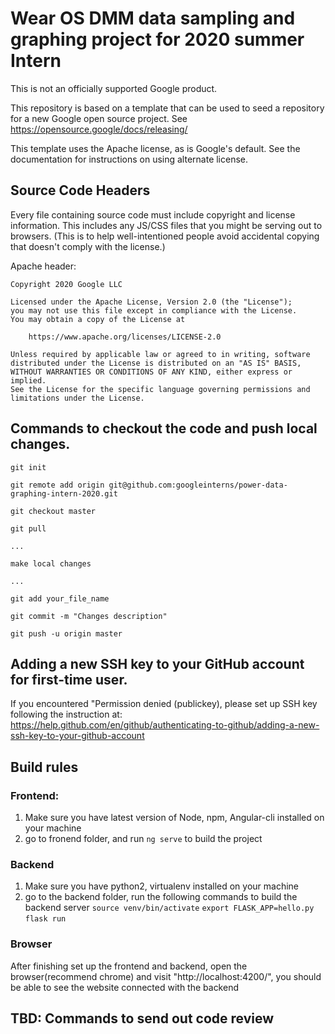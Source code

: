 # Wear OS DMM data sampling and graphing project for 2020 summer Intern

This is not an officially supported Google product.

This repository is based on a template that can be used to seed a repository for a
new Google open source project. See https://opensource.google/docs/releasing/

This template uses the Apache license, as is Google's default.  See the
documentation for instructions on using alternate license.
## Source Code Headers

Every file containing source code must include copyright and license
information. This includes any JS/CSS files that you might be serving out to
browsers. (This is to help well-intentioned people avoid accidental copying that
doesn't comply with the license.)

Apache header:

    Copyright 2020 Google LLC

    Licensed under the Apache License, Version 2.0 (the "License");
    you may not use this file except in compliance with the License.
    You may obtain a copy of the License at

        https://www.apache.org/licenses/LICENSE-2.0

    Unless required by applicable law or agreed to in writing, software
    distributed under the License is distributed on an "AS IS" BASIS,
    WITHOUT WARRANTIES OR CONDITIONS OF ANY KIND, either express or implied.
    See the License for the specific language governing permissions and
    limitations under the License.

## Commands to checkout the code and push local changes.
    git init

    git remote add origin git@github.com:googleinterns/power-data-graphing-intern-2020.git

    git checkout master

    git pull

    ...

    make local changes

    ...

    git add your_file_name

    git commit -m "Changes description"

    git push -u origin master

## Adding a new SSH key to your GitHub account for first-time user.

If you encountered "Permission denied (publickey), please set up SSH key following the instruction at:
https://help.github.com/en/github/authenticating-to-github/adding-a-new-ssh-key-to-your-github-account

## Build rules
### Frontend:
1. Make sure you have latest version of Node, npm, Angular-cli installed on your machine
2. go to fronend folder, and run `ng serve` to build the project

### Backend
1. Make sure you have python2, virtualenv installed on your machine
2. go to the backend folder, run the following commands to build the backend server
    `source venv/bin/activate`
    `export FLASK_APP=hello.py`
    `flask run`
### Browser
After finishing set up the frontend and backend, open the browser(recommend chrome) and visit "http://localhost:4200/", you should be able to see the website connected with the backend

## TBD: Commands to send out code review

